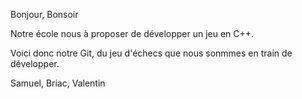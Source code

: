 Bonjour, Bonsoir

Notre école nous à proposer de développer un jeu en C++.

Voici donc notre Git, du jeu d'échecs que nous sonmmes en train de développer.

Samuel, Briac, Valentin
